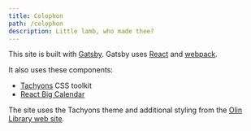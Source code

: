 ```yaml
---
title: Colophon
path: /colophon
description: Little lamb, who made thee?
---
```


This site is built with [Gatsby](https://www.gatsbyjs.org). Gatsby uses
[React](https://reactjs.org) and [webpack](https://webpack.js.org).

It also uses these components:

* [Tachyons](http://tachyons.io) CSS toolkit
* [React Big Calendar](https://github.com/intljusticemission/react-big-calendar)

The site uses the Tachyons theme and additional styling from the
[Olin Library web site](https://github.com/olinlibrary/library-website).
